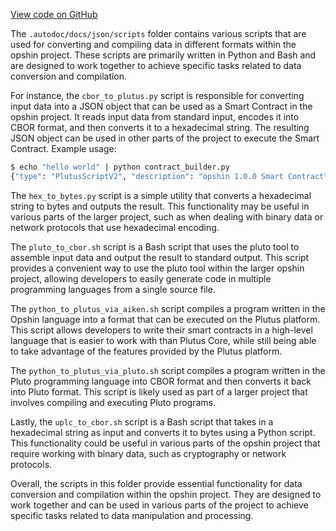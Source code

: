 [View code on GitHub](https://github.com/opshin/opshin/.autodoc/docs/json/scripts)

The `.autodoc/docs/json/scripts` folder contains various scripts that are used for converting and compiling data in different formats within the opshin project. These scripts are primarily written in Python and Bash and are designed to work together to achieve specific tasks related to data conversion and compilation.

For instance, the `cbor_to_plutus.py` script is responsible for converting input data into a JSON object that can be used as a Smart Contract in the opshin project. It reads input data from standard input, encodes it into CBOR format, and then converts it to a hexadecimal string. The resulting JSON object can be used in other parts of the project to execute the Smart Contract. Example usage:

```bash
$ echo "hello world" | python contract_builder.py
{"type": "PlutusScriptV2", "description": "opshin 1.0.0 Smart Contract", "cborHex": "430a68656c6c6f20776f726c64"}
```

The `hex_to_bytes.py` script is a simple utility that converts a hexadecimal string to bytes and outputs the result. This functionality may be useful in various parts of the larger project, such as when dealing with binary data or network protocols that use hexadecimal encoding.

The `pluto_to_cbor.sh` script is a Bash script that uses the pluto tool to assemble input data and output the result to standard output. This script provides a convenient way to use the pluto tool within the larger opshin project, allowing developers to easily generate code in multiple programming languages from a single source file.

The `python_to_plutus_via_aiken.sh` script compiles a program written in the Opshin language into a format that can be executed on the Plutus platform. This script allows developers to write their smart contracts in a high-level language that is easier to work with than Plutus Core, while still being able to take advantage of the features provided by the Plutus platform.

The `python_to_plutus_via_pluto.sh` script compiles a program written in the Pluto programming language into CBOR format and then converts it back into Pluto format. This script is likely used as part of a larger project that involves compiling and executing Pluto programs.

Lastly, the `uplc_to_cbor.sh` script is a Bash script that takes in a hexadecimal string as input and converts it to bytes using a Python script. This functionality could be useful in various parts of the opshin project that require working with binary data, such as cryptography or network protocols.

Overall, the scripts in this folder provide essential functionality for data conversion and compilation within the opshin project. They are designed to work together and can be used in various parts of the project to achieve specific tasks related to data manipulation and processing.
